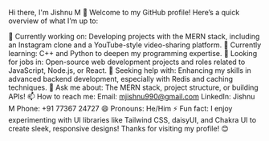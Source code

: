 Hi there, I'm Jishnu M 👋
Welcome to my GitHub profile! Here’s a quick overview of what I’m up to:

🔭 Currently working on: Developing projects with the MERN stack, including an Instagram clone and a YouTube-style video-sharing platform.
🌱 Currently learning: C++ and Python to deepen my programming expertise.
👯 Looking for jobs in: Open-source web development projects and roles related to JavaScript, Node.js, or React.
🤔 Seeking help with: Enhancing my skills in advanced backend development, especially with Redis and caching techniques.
💬 Ask me about: The MERN stack, project structure, or building APIs!
📫 How to reach me:
Email: mjishnu990@gmail.com
LinkedIn: Jishnu M
Phone: +91 77367 24727
😄 Pronouns: He/Him
⚡ Fun fact: I enjoy experimenting with UI libraries like Tailwind CSS, daisyUI, and Chakra UI to create sleek, responsive designs!
Thanks for visiting my profile! 😊
